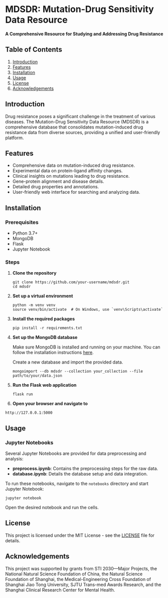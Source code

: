 # MDSDR: Mutation-Drug Sensitivity Data Resource

**A Comprehensive Resource for Studying and Addressing Drug Resistance**

## Table of Contents

1. [Introduction](#introduction)
2. [Features](#features)
3. [Installation](#installation)
4. [Usage](#usage)
5. [License](#license)
6. [Acknowledgements](#acknowledgements)

## Introduction

Drug resistance poses a significant challenge in the treatment of various diseases. The Mutation-Drug Sensitivity Data Resource (MDSDR) is a comprehensive database that consolidates mutation-induced drug resistance data from diverse sources, providing a unified and user-friendly platform.

## Features

- Comprehensive data on mutation-induced drug resistance.
- Experimental data on protein-ligand affinity changes.
- Clinical insights on mutations leading to drug resistance.
- Gene-protein alignment and disease details.
- Detailed drug properties and annotations.
- User-friendly web interface for searching and analyzing data.

## Installation

### Prerequisites

- Python 3.7+
- MongoDB
- Flask
- Jupyter Notebook

### Steps

1. **Clone the repository**

   ```shell
   git clone https://github.com/your-username/mdsdr.git
   cd mdsdr
   ```
   
3. **Set up a virtual environment**

   ```shell
   python -m venv venv
   source venv/bin/activate  # On Windows, use `venv\Scripts\activate`
   ```
   
5. **Install the required packages**

   ```shell
   pip install -r requirements.txt
   ```
   
7. **Set up the MongoDB database**

   Make sure MongoDB is installed and running on your machine. You can follow the installation instructions [here](https://docs.mongodb.com/manual/installation/).

   Create a new database and import the provided data.

   ```shell
   mongoimport --db mdsdr --collection your_collection --file path/to/your/data.json
   ```
   
9. **Run the Flask web application**

   ```shell
   flask run
   ```
   
11. **Open your browser and navigate to**

   ```
   http://127.0.0.1:5000
   ```

## Usage

### Jupyter Notebooks

Several Jupyter Notebooks are provided for data preprocessing and analysis:

- **preprocess.ipynb**: Contains the preprocessing steps for the raw data.
- **database.ipynb**: Details the database setup and data integration.

To run these notebooks, navigate to the `notebooks` directory and start Jupyter Notebook:

```shell
jupyter notebook
```

Open the desired notebook and run the cells.

## License

This project is licensed under the MIT License - see the [LICENSE](LICENSE) file for details.

## Acknowledgements

This project was supported by grants from STI 2030—Major Projects, the National Natural Science Foundation of China, the Natural Science Foundation of Shanghai, the Medical-Engineering Cross Foundation of Shanghai Jiao Tong University, SJTU Trans-med Awards Research, and the Shanghai Clinical Research Center for Mental Health.
